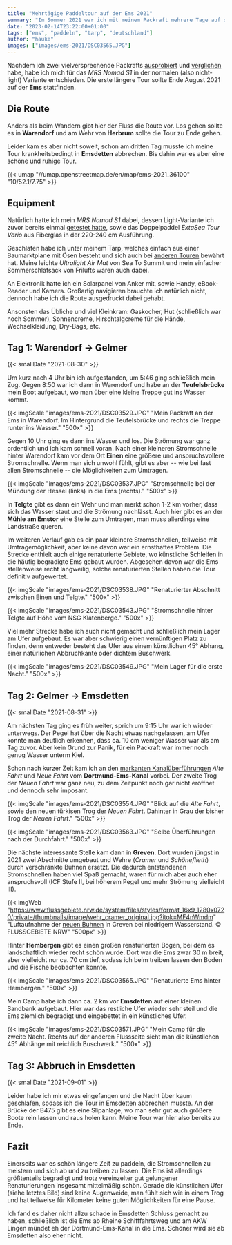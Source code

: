 ```yaml
---
title: "Mehrtägige Paddeltour auf der Ems 2021"
summary: "Im Sommer 2021 war ich mit meinem Packraft mehrere Tage auf der Ems unterwegs. Leider musste ich die Tour vorzeitig abbrechen, aber ich konnte trotzdem einige Eindrücke sammeln und möchte hier davon berichten."
date: "2023-02-14T23:22:00+01:00"
tags: ["ems", "paddeln", "tarp", "deutschland"]
author: "hauke"
images: ["images/ems-2021/DSC03565.JPG"]
---
```


Nachdem ich zwei vielversprechende Packrafts [ausprobiert](/de/posts/dove-gose-elbe-rebel-2k) und [verglichen](/de/posts/comparison-rebel-2k-nomad-s1) habe, habe ich mich für das *MRS Nomad S1* in der normalen (also nicht-light) Variante entschieden.
Die erste längere Tour sollte Ende August 2021 auf der **Ems** stattfinden.

## Die Route

Anders als beim Wandern gibt hier der Fluss die Route vor.
Los gehen sollte es in **Warendorf** und am Wehr von **Herbrum** sollte die Tour zu Ende gehen.

Leider kam es aber nicht soweit, schon am dritten Tag musste ich meine Tour krankheitsbedingt in **Emsdetten** abbrechen.
Bis dahin war es aber eine schöne und ruhige Tour.

{{< umap "//umap.openstreetmap.de/en/map/ems-2021_36100" "10/52.1/7.75" >}}

## Equipment

Natürlich hatte ich mein *MRS Nomad S1* dabei, dessen Light-Variante ich zuvor bereits einmal [getestet hatte](/de/posts/comparison-rebel-2k-nomad-s1/), sowie das Doppelpaddel *ExtaSea Tour Vario* aus Fiberglas in der 220-240 cm Ausführung.

Geschlafen habe ich unter meinem Tarp, welches einfach aus einer Baumarktplane mit Ösen besteht und sich auch bei [anderen Touren](/de/posts/thueringer-wald-2022-report/) bewährt hat.
Meine leichte *Ultralight Air Mat* von Sea To Summit und mein einfacher Sommerschlafsack von Frilufts waren auch dabei.

An Elektronik hatte ich ein Solarpanel von Anker mit, sowie Handy, eBook-Reader und Kamera.
Großartig navigieren brauchte ich natürlich nicht, dennoch habe ich die Route ausgedruckt dabei gehabt.

Ansonsten das Übliche und viel Kleinkram: Gaskocher, Hut (schließlich war noch Sommer), Sonnencreme, Hirschtalgcreme für die Hände, Wechselkleidung, Dry-Bags, etc.

## Tag 1: Warendorf → Gelmer
{{< smallDate "2021-08-30" >}}

Um kurz nach 4 Uhr bin ich aufgestanden, um 5:46 ging schließlich mein Zug.
Gegen 8:50 war ich dann in Warendorf und habe an der **Teufelsbrücke** mein Boot aufgebaut, wo man über eine kleine Treppe gut ins Wasser kommt.

{{< imgScale "images/ems-2021/DSC03529.JPG" "Mein Packraft an der Ems in Warendorf. Im Hintergrund die Teufelsbrücke und rechts die Treppe runter ins Wasser." "500x" >}}

Gegen 10 Uhr ging es dann ins Wasser und los.
Die Strömung war ganz ordentlich und ich kam schnell voran.
Nach einer kleineren Stromschnelle hinter Warendorf kam vor dem Ort **Einen** eine größere und anspruchsvollere Stromschnelle.
Wenn man sich unwohl fühlt, gibt es aber -- wie bei fast allen Stromschnelle -- die Möglichkeiten zum Umtragen.

{{< imgScale "images/ems-2021/DSC03537.JPG" "Stromschnelle bei der Mündung der Hessel (links) in die Ems (rechts)." "500x" >}}

In **Telgte** gibt es dann ein Wehr und man merkt schon 1-2 km vorher, dass sich das Wasser staut und die Strömung nachlässt.
Auch hier gibt es an der **Mühle am Emstor** eine Stelle zum Umtragen, man muss allerdings eine Landstraße queren.

Im weiteren Verlauf gab es ein paar kleinere Stromschnellen, teilweise mit Umtragemöglichkeit, aber keine davon war ein ernsthaftes Problem.
Die Strecke enthielt auch einige renaturierte Gebiete, wo künstliche Schleifen in die häufig begradigte Ems gebaut wurden.
Abgesehen davon war die Ems stellenweise recht langweilig, solche renaturierten Stellen haben die Tour definitiv aufgewertet.

{{< imgScale "images/ems-2021/DSC03538.JPG" "Renaturierter Abschnitt zwischen Einen und Telgte." "500x" >}}

{{< imgScale "images/ems-2021/DSC03543.JPG" "Stromschnelle hinter Telgte auf Höhe vom NSG Klatenberge." "500x" >}}

Viel mehr Strecke habe ich auch nicht gemacht und schließlich mein Lager am Ufer aufgebaut.
Es war aber schwierig einen vernünftigen Platz zu finden, denn entweder besteht das Ufer aus einem künstlichen 45° Abhang, einer natürlichen Abbruchkante oder dichtem Buschwerk.

{{< imgScale "images/ems-2021/DSC03549.JPG" "Mein Lager für die erste Nacht." "500x" >}}

## Tag 2: Gelmer → Emsdetten
{{< smallDate "2021-08-31" >}}

Am nächsten Tag ging es früh weiter, sprich um 9:15 Uhr war ich wieder unterwegs.
Der Pegel hat über die Nacht etwas nachgelassen, am Ufer konnte man deutlich erkennen, dass ca. 10 cm weniger Wasser war als am Tag zuvor.
Aber kein Grund zur Panik, für ein Packraft war immer noch genug Wasser unterm Kiel.

Schon nach kurzer Zeit kam ich an den [markanten Kanalüberführungen](https://de.wikipedia.org/wiki/Kanal%C3%BCberf%C3%BChrung_M%C3%BCnster-Gelmer) *Alte Fahrt* und *Neue Fahrt* vom **Dortmund-Ems-Kanal** vorbei.
Der zweite Trog der *Neuen Fahrt* war ganz neu, zu dem Zeitpunkt noch gar nicht eröffnet und dennoch sehr imposant.

{{< imgScale "images/ems-2021/DSC03554.JPG" "Blick auf die *Alte Fahrt*, sowie den neuen türkisen Trog der *Neuen Fahrt*. Dahinter in Grau der bisher Trog der *Neuen Fahrt*." "500x" >}}

{{< imgScale "images/ems-2021/DSC03563.JPG" "Selbe Überführungen nach der Durchfahrt." "500x" >}}

Die nächste interessante Stelle kam dann in **Greven**.
Dort wurden jüngst in 2021 zwei Abschnitte umgebaut und Wehre (*Cramer* und *Schöneflieth*) durch verschränkte Buhnen ersetzt.
Die dadurch entstandenen Stromschnellen haben viel Spaß gemacht, waren für mich aber auch eher anspruchsvoll (ICF Stufe II, bei höherem Pegel und mehr Strömung vielleicht III).

{{< imgWeb "https://www.flussgebiete.nrw.de/system/files/styles/format_16x9_1280x0720/private/thumbnails/image/wehr_cramer_original.jpg?itok=MF4nWmdm" "Luftaufnahme der [neuen Buhnen](https://www.flussgebiete.nrw.de/ems-bei-greven-herstellung-der-durchgaengigkeit-9186) in Greven bei niedrigem Wasserstand. © FLUSSGEBIETE NRW" "500px" >}}

Hinter **Hembergen** gibt es einen großen renaturierten Bogen, bei dem es landschaftlich wieder recht schön wurde.
Dort war die Ems zwar 30 m breit, aber vielleicht nur ca. 70 cm tief, sodass ich beim treiben lassen den Boden und die Fische beobachten konnte.

{{< imgScale "images/ems-2021/DSC03565.JPG" "Renaturierte Ems hinter Hembergen." "500x" >}}

Mein Camp habe ich dann ca. 2 km vor **Emsdetten** auf einer kleinen Sandbank aufgebaut.
Hier war das restliche Ufer wieder sehr steil und die Ems ziemlich begradigt und eingebettet in ein künstliches Ufer.

{{< imgScale "images/ems-2021/DSC03571.JPG" "Mein Camp für die zweite Nacht. Rechts auf der anderen Flussseite sieht man die künstlichen 45° Abhänge mit reichlich Buschwerk." "500x" >}}

## Tag 3: Abbruch in Emsdetten
{{< smallDate "2021-09-01" >}}

Leider habe ich mir etwas eingefangen und die Nacht über kaum geschlafen, sodass ich die Tour in Emsdetten abbrechen musste.
An der Brücke der B475 gibt es eine Slipanlage, wo man sehr gut auch größere Boote rein lassen und raus holen kann.
Meine Tour war hier also bereits zu Ende.

## Fazit

Einerseits war es schön längere Zeit zu paddeln, die Stromschnellen zu meistern und sich ab und zu treiben zu lassen.
Die Ems ist allerdings größtenteils begradigt und trotz vereinzelter gut gelungener Renaturierungen insgesamt mittelmäßig schön.
Gerade die künstlichen Ufer (siehe letztes Bild) sind keine Augenweide, man fühlt sich wie in einem Trog und hat teilweise für Kilometer keine guten Möglichkeiten für eine Pause.

Ich fand es daher nicht allzu schade in Emsdetten Schluss gemacht zu haben, schließlich ist die Ems ab Rheine Schifffahrtsweg und am AKW Lingen mündet eh der Dortmund-Ems-Kanal in die Ems.
Schöner wird sie ab Emsdetten also eher nicht.
